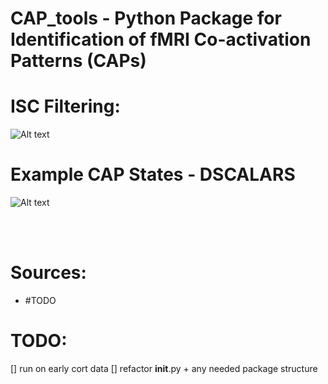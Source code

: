# CAP_tools - Python Package for Identification of fMRI Co-activation Patterns (CAPs)

# ISC Filtering:
![Alt text](assets/isc_plot_example.png?raw=true "ISC Plot")

# Example CAP States - DSCALARS
![Alt text](assets/dCAP_plot_example.png?raw=true "ISC Plot")


<br><br>
# Sources:
- #TODO


# TODO:
[] run on early cort data
[] refactor __init__.py + any needed package structure
